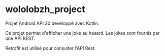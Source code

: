 # wololobzh_project

Projet Android API 30 developpé avec Kotlin.

Ce projet permet d'afficher une joke au hasard. Les jokes sont fournis par une API REST.

Retrofit est utilisé pour consulter l'API Rest.

